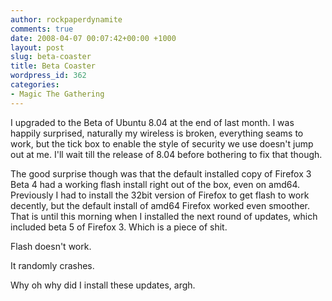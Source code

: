 ```yaml
---
author: rockpaperdynamite
comments: true
date: 2008-04-07 00:07:42+00:00 +1000
layout: post
slug: beta-coaster
title: Beta Coaster
wordpress_id: 362
categories:
- Magic The Gathering
---
```


I upgraded to the Beta of Ubuntu 8.04 at the end of last month. I was happily surprised, naturally my wireless is broken, everything seams to work, but the tick box to enable the style of security we use doesn't jump out at me. I'll wait till the release of 8.04 before bothering to fix that though.

The good surprise though was that the default installed copy of Firefox 3 Beta 4 had a working flash install right out of the box, even on amd64. Previously I had to install the 32bit version of Firefox to get flash to work decently, but the default install of amd64 Firefox worked even smoother. That is until this morning when I installed the next round of updates, which included beta 5 of Firefox 3. Which is a piece of shit.

Flash doesn't work.

It randomly crashes.

Why oh why did I install these updates, argh.
